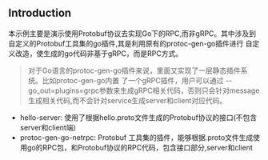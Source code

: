 ## Introduction

本示例主要是演示使用Protobuf协议去实现Go下的RPC,而非gRPC。其中涉及到自定义的Protobuf工具集的go插件,其是利用原有的protoc-gen-go插件进行 自定义改造，使生成的go代码非基于gRPC，而是RPC方式。

> 对于Go语言的protoc-gen-go插件来说，里面又实现了一层静态插件系统。比如protoc-gen-go内置 了一个gRPC插件，用户可以通过
> --go_out=plugins=grpc参数来生成gRPC相关代码，否则只会针对message生成相关代码,而不会针对service生成server和client对应代码。

- hello-server: 使用了根据hello.proto文件生成的Protobuf协议的接口(不包含server和client端)
- protoc-gen-go-netrpc: Protobuf 工具集的插件，能够根据.proto文件生成使用go的RPC包，和Protobuf协议的RPC代码，包含接口部分,server和client